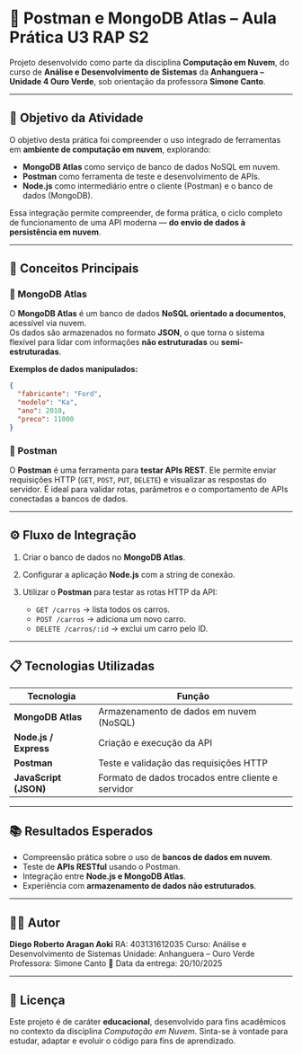 # 🧩 Postman e MongoDB Atlas – Aula Prática U3 RAP S2

Projeto desenvolvido como parte da disciplina **Computação em Nuvem**, do curso de **Análise e Desenvolvimento de Sistemas** da **Anhanguera – Unidade 4 Ouro Verde**, sob orientação da professora **Simone Canto**.

---

## 🎯 Objetivo da Atividade

O objetivo desta prática foi compreender o uso integrado de ferramentas em **ambiente de computação em nuvem**, explorando:

- **MongoDB Atlas** como serviço de banco de dados NoSQL em nuvem.  
- **Postman** como ferramenta de teste e desenvolvimento de APIs.  
- **Node.js** como intermediário entre o cliente (Postman) e o banco de dados (MongoDB).

Essa integração permite compreender, de forma prática, o ciclo completo de funcionamento de uma API moderna — **do envio de dados à persistência em nuvem**.

---

## 🧠 Conceitos Principais

### 🔸 MongoDB Atlas
O **MongoDB Atlas** é um banco de dados **NoSQL orientado a documentos**, acessível via nuvem.  
Os dados são armazenados no formato **JSON**, o que torna o sistema flexível para lidar com informações **não estruturadas** ou **semi-estruturadas**.

**Exemplos de dados manipulados:**
```json
{
  "fabricante": "Ford",
  "modelo": "Ka",
  "ano": 2010,
  "preco": 11000
}
````

### 🔸 Postman

O **Postman** é uma ferramenta para **testar APIs REST**.
Ele permite enviar requisições HTTP (`GET`, `POST`, `PUT`, `DELETE`) e visualizar as respostas do servidor.
É ideal para validar rotas, parâmetros e o comportamento de APIs conectadas a bancos de dados.

---

## ⚙️ Fluxo de Integração

1. Criar o banco de dados no **MongoDB Atlas**.
2. Configurar a aplicação **Node.js** com a string de conexão.
3. Utilizar o **Postman** para testar as rotas HTTP da API:

   * `GET /carros` → lista todos os carros.
   * `POST /carros` → adiciona um novo carro.
   * `DELETE /carros/:id` → exclui um carro pelo ID.

---

## 📋 Tecnologias Utilizadas

| Tecnologia            | Função                                             |
| --------------------- | -------------------------------------------------- |
| **MongoDB Atlas**     | Armazenamento de dados em nuvem (NoSQL)            |
| **Node.js / Express** | Criação e execução da API                          |
| **Postman**           | Teste e validação das requisições HTTP             |
| **JavaScript (JSON)** | Formato de dados trocados entre cliente e servidor |

---

## 📚 Resultados Esperados

* Compreensão prática sobre o uso de **bancos de dados em nuvem**.
* Teste de **APIs RESTful** usando o Postman.
* Integração entre **Node.js e MongoDB Atlas**.
* Experiência com **armazenamento de dados não estruturados**.

---

## 👨‍💻 Autor

**Diego Roberto Aragan Aoki**
RA: 403131612035
Curso: Análise e Desenvolvimento de Sistemas
Unidade: Anhanguera – Ouro Verde
Professora: Simone Canto
📅 Data da entrega: 20/10/2025

---

## 📄 Licença

Este projeto é de caráter **educacional**, desenvolvido para fins acadêmicos no contexto da disciplina *Computação em Nuvem*.
Sinta-se à vontade para estudar, adaptar e evoluir o código para fins de aprendizado.
